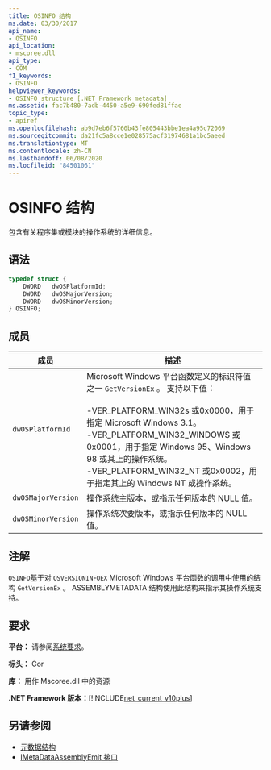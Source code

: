 ```yaml
---
title: OSINFO 结构
ms.date: 03/30/2017
api_name:
- OSINFO
api_location:
- mscoree.dll
api_type:
- COM
f1_keywords:
- OSINFO
helpviewer_keywords:
- OSINFO structure [.NET Framework metadata]
ms.assetid: fac7b480-7adb-4450-a5e9-690fed81ffae
topic_type:
- apiref
ms.openlocfilehash: ab9d7eb6f5760b43fe805443bbe1ea4a95c72069
ms.sourcegitcommit: da21fc5a8cce1e028575acf31974681a1bc5aeed
ms.translationtype: MT
ms.contentlocale: zh-CN
ms.lasthandoff: 06/08/2020
ms.locfileid: "84501061"
---
```

# <a name="osinfo-structure"></a>OSINFO 结构
包含有关程序集或模块的操作系统的详细信息。  
  
## <a name="syntax"></a>语法  
  
```cpp  
typedef struct {  
    DWORD   dwOSPlatformId;  
    DWORD   dwOSMajorVersion;
    DWORD   dwOSMinorVersion;
} OSINFO;  
```  
  
## <a name="members"></a>成员  
  
|成员|描述|  
|------------|-----------------|  
|`dwOSPlatformId`|Microsoft Windows 平台函数定义的标识符值之一 `GetVersionEx` 。 支持以下值：<br /><br /> -VER_PLATFORM_WIN32s 或0x0000，用于指定 Microsoft Windows 3.1。<br />-VER_PLATFORM_WIN32_WINDOWS 或0x0001，用于指定 Windows 95、Windows 98 或其上的操作系统。<br />-VER_PLATFORM_WIN32_NT 或0x0002，用于指定其上的 Windows NT 或操作系统。|  
|`dwOSMajorVersion`|操作系统主版本，或指示任何版本的 NULL 值。|  
|`dwOSMinorVersion`|操作系统次要版本，或指示任何版本的 NULL 值。|  
  
## <a name="remarks"></a>注解  
 `OSINFO`基于对 `OSVERSIONINFOEX` Microsoft Windows 平台函数的调用中使用的结构 `GetVersionEx` 。 ASSEMBLYMETADATA 结构使用此结构来指示其操作系统支持。  
  
## <a name="requirements"></a>要求  
 **平台：** 请参阅[系统要求](../../get-started/system-requirements.md)。  
  
 **标头：** Cor  
  
 **库：** 用作 Mscoree.dll 中的资源  
  
 **.NET Framework 版本：**[!INCLUDE[net_current_v10plus](../../../../includes/net-current-v10plus-md.md)]  
  
## <a name="see-also"></a>另请参阅

- [元数据结构](metadata-structures.md)
- [IMetaDataAssemblyEmit 接口](imetadataassemblyemit-interface.md)
